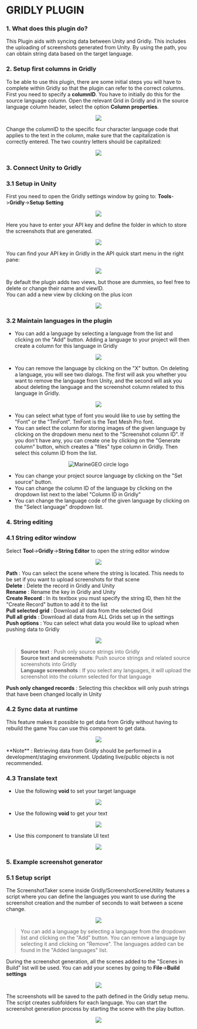 # GRIDLY PLUGIN
### 1. What does this plugin do?
This Plugin aids with syncing data between Unity and Gridly.
This includes the uploading of screenshots generated from Unity.
By using the path, you can obtain string data based on the
target language.

### 2. Setup first columns in Gridly
To be able to use this plugin, there are some
initial steps you will have to complete within Gridly so that the
plugin can refer to the correct columns. First you
need to specify a **columnID**. You have to initially do this for the source language column. 
Open the relevant Grid in Gridly and in the source language column header, select the option **Column properties**. 

<p align="center">
<img src="resources/column_properties.png"/>
</p>

Change the columnID to the specific four
character language code that applies to the text in the column,
make sure that the capitalization is correctly entered. The two
country letters should be capitalized:

<p align="center">
<img src="resources/colId.png"/>
</p>

### 3. Connect Unity to Gridly
### 3.1 Setup in Unity
First you need to open the Gridly settings window by going to:
**Tools**->**Gridly**->**Setup Setting**  
<p align="center">
<img src="resources/setup_setting.png"/>
</p>

Here you have to enter your API key and define the folder in which to store the screenshots that are generated.   
<p align="center">
<img src="resources/setup_setting_mw.png"/>
</p>

You can find your API key in Gridly in the API quick start menu in the right pane:

<p align="center">
<img src="resources/api_quick_start.png"/>
</p>

By default the plugin adds two views, but those are dummies, so feel free to delete or change their name and viewID.  
You can add a new view by clicking on the plus icon
<p align="center">
<img src="resources/add_new_view.png"/>
</p>

### 3.2 Maintain languages in the plugin
* You can add a language by selecting a language from the list and clicking on the "Add" button. Adding a language to your project will then create a column for this language in Gridly
<p align="center">
<img src="resources/lang_selectLang.png"/>
</p>

* You can remove the language by clicking on the "X" button. On deleting a language, you will see two dialogs. The first will ask you whether you want to remove the language from Unity, and the second will ask you about deleting the language and the screenshot column related to this language in Gridly.
<p align="center">
<img src="resources/lang_deleteLang.png"/>
</p>

* You can select what type of font you would like to use by setting the "Font" or the "TmFont". TmFont is the Text Mesh Pro font.
* You can select the column for storing images of the given language by clicking on the dropdown menu next to the "Screenshot column ID". If you don't have any, you can create one by clicking on the "Generate column" button, which creates a "files" type column in Gridly. Then select this column ID from the list. 

<p align="center">
<img src="resources/langScreenshotColId.png" alt="MarineGEO circle logo"/>
</p>

  

* You can change your project source language by clicking on the "Set source" button.
* You can change the column ID of the language by clicking on the dropdown list next to the label "Column ID in Gridly"
* You can change the language code of the given language by clicking on the "Select language" dropdown list.

### 4. String editing
### 4.1 String editor window
Select **Tool**->**Gridly**->**String Editor** to open the string editor window
<p align="center">
<img src="resources/str_editor.png" />
</p>
  
**Path** : You can select the scene where the string is located. This needs to be set if you want to upload screenshots for that scene  
**Delete** : Delete the record in Gridly and Unity  
**Rename** : Rename the key in Gridly and Unity  
**Create Record** : In its textbox you must specify the string ID, then hit the "Create Record" button to add it to the list  
**Pull selected grid** : Download all data from the selected Grid  
**Pull all grids** : Download all data from ALL Grids set up in the settings  
**Push options** : You can select what data you would like to upload when pushing data to Gridly  
<p align="center">
<img src="resources/str_push_options.png" />
</p>    

> **Source text** : Push only source strings into Gridly  
**Source text and screenshots**: Push source strings and related source screenshots into Gridly  
**Language screenshots** : If you select any languages, it will upload the screenshot into the column selected for that language

**Push only changed records** : Selecting this checkbox will only push strings that have been changed locally in Unity

### 4.2 Sync data at runtime
This feature makes it possible to get data from Gridly without having to rebuild the game
You can use this component to get data.  
<p align="center">
<img src="resources/str_sync.png" />
</p>    
**Note** : Retrieving data from Gridly should be performed in a development/staging environment. Updating live/public objects is not recommended.

### 4.3 Translate text
+ Use the following **void** to set your target language  
<p align="center">
<img src="resources/str_set_target.png" />
</p>  

+ Use the following **void** to get your text  
<p align="center">
<img src="resources/str_set_lang.png" />
</p>    

+ Use this component to translate UI text  
<p align="center">
<img src="resources/str_translate_text.png" />
</p>    

### 5. Example screenshot generator
### 5.1 Setup script
The ScreenshotTaker scene inside Gridly/ScreenshotSceneUtility features a script where you can define the languages you want to use during the screenshot creation and the number of seconds to wait between a scene change.  
<p align="center">
<img src="resources/st_script.png" />
</p>    

> You can add a language by selecting a language from the dropdown list and clicking on the "Add" button. You can remove a language by selecting it and clicking on "Remove". The languages added can be found in the "Added languages" list.

During the screenshot generation, all the scenes added to the "Scenes in Build" list will be used. You can add your scenes by going to **File**->**Build settings**  
<p align="center">
<img src="resources/st_build_settings.png" />
</p>    

The screenshots will be saved to the path defined in the Gridly setup menu. The script creates subfolders for each language.
You can start the screenshot generation process by starting the scene with the play button.  
<p align="center">
<img src="resources/st_play.png" />
</p>    
